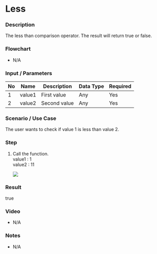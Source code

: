# Less

### Description

The less than comparison operator. The result will return true or false.

### Flowchart

- N/A 

### Input / Parameters

| No | Name | Description | Data Type | Required |
| ------ | ------ | ------ |------ | ------ |
| 1 | value1 | First value | Any | Yes  |
| 2 | value2 | Second value | Any | Yes   |

### Scenario / Use Case

The user wants to check if value 1 is less than value 2.

### Step

1. Call the function.
   <br>
   value1 :  1<br />
   value2 : 11<br />

    ![](../../../../document/function/Comparation/less/less-step-1.png?raw=true)

### Result

true

### Video

- N/A

<!--[![Video](http://i.imgur.com/Ot5DWAW.png)](https://youtu.be/StTqXEQ2l-Y?t=35s)-->

### Notes

- N/A